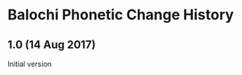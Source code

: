 Balochi Phonetic Change History
===============================

1.0 (14 Aug 2017)
-----------------
Initial version